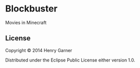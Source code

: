 # Blockbuster

Movies in Minecraft

## License

Copyright © 2014 Henry Garner

Distributed under the Eclipse Public License either version 1.0.
